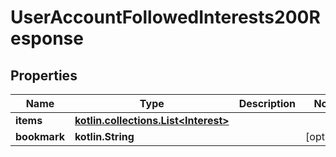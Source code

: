 
# UserAccountFollowedInterests200Response

## Properties
Name | Type | Description | Notes
------------ | ------------- | ------------- | -------------
**items** | [**kotlin.collections.List&lt;Interest&gt;**](Interest.md) |  | 
**bookmark** | **kotlin.String** |  |  [optional]



